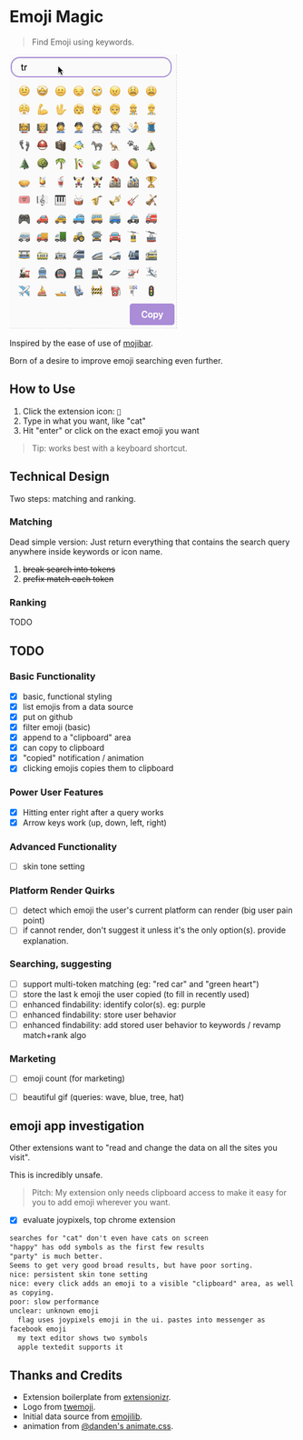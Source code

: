 # Emoji Magic

> Find Emoji using keywords.

![gif in action](./screenshots/demo.gif?raw=true)

Inspired by the ease of use of [mojibar](https://github.com/muan/mojibar).

Born of a desire to improve emoji searching even further.

## How to Use

1. Click the extension icon: `🔮`
2. Type in what you want, like "cat"
3. Hit "enter" or click on the exact emoji you want

> Tip: works best with a keyboard shortcut.

## Technical Design

Two steps: matching and ranking.

### Matching

Dead simple version: Just return everything that contains the search query anywhere inside keywords or icon name.

1. ~~break search into tokens~~
2. ~~prefix match each token~~

### Ranking

TODO

## TODO

### Basic Functionality

- [x] basic, functional styling
- [x] list emojis from a data source
- [x] put on github
- [x] filter emoji (basic)
- [x] append to a "clipboard" area
- [x] can copy to clipboard
- [x] "copied" notification / animation
- [x] clicking emojis copies them to clipboard

### Power User Features

- [x] Hitting enter right after a query works
- [x] Arrow keys work (up, down, left, right)

### Advanced Functionality

- [ ] skin tone setting

### Platform Render Quirks

- [ ] detect which emoji the user's current platform can render (big user pain point)
- [ ] if cannot render, don't suggest it unless it's the only option(s). provide explanation.

### Searching, suggesting

- [ ] support multi-token matching (eg: "red car" and "green heart")
- [ ] store the last k emoji the user copied (to fill in recently used)
- [ ] enhanced findability: identify color(s). eg: purple
- [ ] enhanced findability: store user behavior
- [ ] enhanced findability: add stored user behavior to keywords / revamp match+rank algo

### Marketing

- [ ] emoji count (for marketing)
- [ ] beautiful gif (queries: wave, blue, tree, hat)


## emoji app investigation

Other extensions want to "read and change the data on all the sites you visit".

This is incredibly unsafe.

> Pitch: My extension only needs clipboard access to make it easy for you to add emoji wherever you want.

- [x] evaluate joypixels, top chrome extension

```
searches for "cat" don't even have cats on screen
"happy" has odd symbols as the first few results
"party" is much better.
Seems to get very good broad results, but have poor sorting.
nice: persistent skin tone setting
nice: every click adds an emoji to a visible "clipboard" area, as well as copying.
poor: slow performance
unclear: unknown emoji
  flag uses joypixels emoji in the ui. pastes into messenger as facebook emoji
  my text editor shows two symbols
  apple textedit supports it
```

## Thanks and Credits

* Extension boilerplate from [extensionizr](extensionizr.com).
* Logo from [twemoji](https://github.com/twitter/twemoji).
* Initial data source from [emojilib](https://github.com/muan/emojilib).
* animation from [@danden's animate.css](https://github.com/daneden/animate.css).